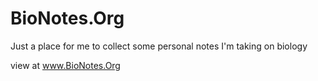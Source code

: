 # BioNotes.Org

Just a place for me to collect some personal notes I'm taking on biology

view at www.BioNotes.Org
